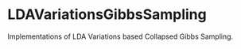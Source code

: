 LDAVariationsGibbsSampling
==========================

Implementations of LDA Variations based Collapsed Gibbs Sampling.